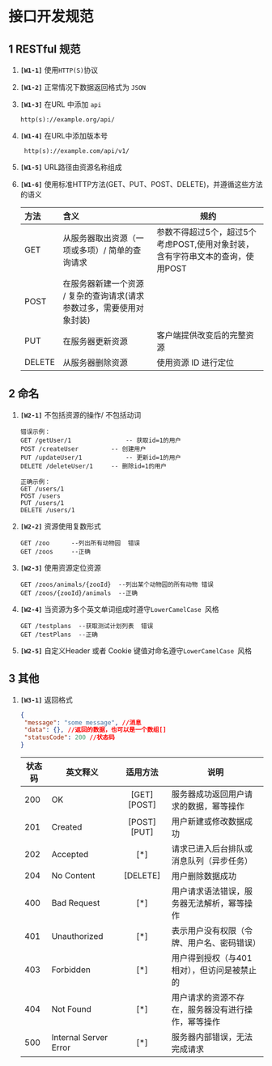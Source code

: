 # 接口开发规范


## 1 RESTful 规范

1. **`[W1-1]`** 使用`HTTP(S)`协议

2. **`[W1-2]`** 正常情况下数据返回格式为 `JSON`

3. **`[W1-3]`** 在URL 中添加 `api `

   ```
   http(s)://example.org/api/
   ```

4. **`[W1-4]`** 在URL中添加版本号

   ```
    http(s)://example.com/api/v1/
   ```

5. **`[W1-5]`** URL路径由资源名称组成

6. **`[W1-6]`** 使用标准HTTP方法(GET、PUT、POST、DELETE)，并遵循这些方法的语义

   | 方法   | 含义                                                         | 规约                                                         |
   | :----- | :----------------------------------------------------------- | ------------------------------------------------------------ |
   | GET    | 从服务器取出资源（一项或多项）/ 简单的查询请求               | 参数不得超过5个，超过5个考虑POST,使用对象封装，含有字符串文本的查询，使用POST |
   | POST   | 在服务器新建一个资源 / 复杂的查询请求(请求参数过多，需要使用对象封装) |                                                              |
   | PUT    | 在服务器更新资源                                             | 客户端提供改变后的完整资源                                   |
   | DELETE | 从服务器删除资源                                             | 使用资源 ID 进行定位                                         |



## 2 命名

1. **`[W2-1]`** 不包括资源的操作/ 不包括动词

   ```
   错误示例：
   GET /getUser/1    			-- 获取id=1的用户
   POST /createUser			-- 创建用户
   PUT /updateUser/1			-- 更新id=1的用户 
   DELETE /deleteUser/1		-- 删除id=1的用户
   
   正确示例：
   GET /users/1
   POST /users
   PUT /users/1
   DELETE /users/1
   ```

2. **`[W2-2]`** 资源使用复数形式

   ```
   GET /zoo      --列出所有动物园  错误
   GET /zoos     --正确
   ```

3. **`[W2-3]`** 使用资源定位资源

   ```
   GET /zoos/animals/{zooId}  --列出某个动物园的所有动物 错误
   GET /zoos/{zooId}/animals  --正确
   ```

4. **`[W2-4]`** 当资源为多个英文单词组成时遵守`LowerCamelCase `风格

   ```
   GET /testplans  --获取测试计划列表  错误
   GET /testPlans  --正确
   ```

5. **`[W2-5]`** 自定义Header 或者 Cookie 键值对命名遵守`LowerCamelCase `风格

   

## 3  其他

1. **`[W3-1]`** 返回格式

   ```json
   {
   	"message": "some message", //消息
   	"data": {}, //返回的数据，也可以是一个数组[]
   	"statusCode": 200 //状态码
   }
   ```

   | 状态码 | 英文释义              |   适用方法   | 说明                                               |
   | ------ | --------------------- | :----------: | -------------------------------------------------- |
   | 200    | OK                    | [GET] [POST] | 服务器成功返回用户请求的数据，幂等操作             |
   | 201    | Created               | [POST] [PUT] | 用户新建或修改数据成功                             |
   | 202    | Accepted              |     [*]      | 请求已进入后台排队或消息队列（异步任务）           |
   | 204    | No Content            |   [DELETE]   | 用户删除数据成功                                   |
   | 400    | Bad Request           |     [*]      | 用户请求语法错误，服务器无法解析，幂等操作         |
   | 401    | Unauthorized          |     [*]      | 表示用户没有权限（令牌、用户名、密码错误）         |
   | 403    | Forbidden             |     [*]      | 用户得到授权（与401相对），但访问是被禁止的        |
   | 404    | Not Found             |     [*]      | 用户请求的资源不存在，服务器没有进行操作，幂等操作 |
   | 500    | Internal Server Error |     [*]      | 服务器内部错误，无法完成请求                       |

   